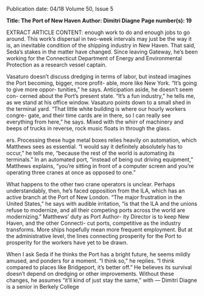 Publication date: 04/18
Volume 50, Issue 5

**Title: The Port of New Haven**
**Author: Dimitri Diagne**
**Page number(s): 19**

EXTRACT ARTICLE CONTENT:
enough work to do and enough jobs to go around. This 
work’s dispersal in two-week intervals may just be the way 
it is, an inevitable condition of the shipping industry in 
New Haven. That said, Seda’s stakes in the matter have 
changed. Since leaving Gateway, he’s been working for the 
Connecticut Department of Energy and Environmental 
Protection as a research vessel captain.


Vasaturo doesn’t discuss dredging in terms of labor, but 
instead imagines the Port becoming, bigger, more profit-
able, more like New York. “It’s going to give more oppor-
tunities,” he says. Anticipation aside, he doesn’t seem con-
cerned about the Port’s present state. “It’s a fun industry,” 
he tells me, as we stand at his office window. Vasaturo 
points down to a small shed in the terminal yard. “That 
little white building is where our hourly workers congre-
gate, and their time cards are in there, so I can really see 
everything from here,” he says. Mixed with the whirr of 
machinery and beeps of trucks in reverse, rock music floats 
in through the glass. 


ers. Processing these huge metal boxes relies heavily on 
automation, which Matthews sees as essential. “I would say 
it definitely absolutely has to occur,” he tells me, “because 
the rest of the world is automating its terminals.” In an 
automated port, “instead of being out driving equipment,” 
Matthews explains, “you’re sitting in front of a computer 
screen and you’re operating three cranes at once as opposed 
to one.”


What happens to the other two crane operators is unclear. 
Perhaps understandably, then, he’s faced opposition from 
the ILA, which has an active branch at the Port of New 
London. “The major frustration in the United States,” he 
says with audible irritation, “is that the ILA and the unions 
refuse to modernize, and all their competing ports across 
the world are modernizing.” Matthews’ duty as Port Author-
ity Director is to keep New Haven, and the other Connecti-
cut ports, competitive as the industry transforms. More 
ships hopefully mean more frequent employment. But at 
the administrative level, the lines connecting prosperity for 
the Port to prosperity for the workers have yet to be drawn.


When I ask Seda if he thinks the Port has a bright future, 
he seems mildly amused, and ponders for a moment. “I 
think so,” he replies. “I think compared to places like 
Bridgeport, it’s better off.” He believes its survival doesn’t 
depend on dredging or other improvements. Without these 
changes, he assumes “it’ll kind of just stay the same,” with 
— Dimitri Diagne is a senior 
in Berkely College